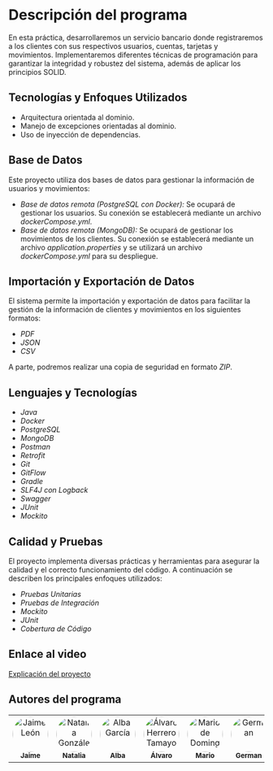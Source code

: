 # Descripción del programa

En esta práctica, desarrollaremos un servicio bancario donde registraremos a los clientes con sus respectivos usuarios, cuentas, tarjetas y movimientos. Implementaremos diferentes técnicas de programación para garantizar la integridad y robustez del sistema, además de aplicar los principios SOLID.

## Tecnologías y Enfoques Utilizados

-   Arquitectura orientada al dominio.
-   Manejo de excepciones orientadas al dominio.
-   Uso de inyección de dependencias.

## Base de Datos

Este proyecto utiliza dos bases de datos para gestionar la información de usuarios y movimientos:

-   _Base de datos remota (PostgreSQL con Docker):_ Se ocupará de gestionar los usuarios. Su conexión se establecerá mediante un archivo _dockerCompose.yml_.
-   _Base de datos remota (MongoDB):_ Se ocupará de gestionar los movimientos de los clientes. Su conexión se establecerá mediante un archivo _application.properties_ y se utilizará un archivo _dockerCompose.yml_ para su despliegue.

## Importación y Exportación de Datos

El sistema permite la importación y exportación de datos para facilitar la gestión de la información de clientes y movimientos en los siguientes formatos:

-   _PDF_
-   _JSON_
-   _CSV_

A parte, podremos realizar una copia de seguridad en formato _ZIP_.

## Lenguajes y Tecnologías

-   _Java_
-   _Docker_
-   _PostgreSQL_
-   _MongoDB_
-   _Postman_
-   _Retrofit_
-   _Git_
-   _GitFlow_
-   _Gradle_
-   _SLF4J con Logback_
-   _Swagger_
-   _JUnit_
-   _Mockito_

## Calidad y Pruebas

El proyecto implementa diversas prácticas y herramientas para asegurar la calidad y el correcto funcionamiento del código. A continuación se describen los principales enfoques utilizados:

-   _Pruebas Unitarias_
-   _Pruebas de Integración_
-   _Mockito_
-   _JUnit_
-   _Cobertura de Código_

## Enlace al video

[Explicación del proyecto](https://www.youtube.com/watch?v=rpSgzoCqFEQ)

## Autores del programa

<table align="center">
  <tr>
    <td align="center">
      <a href="https://github.com/jaimeleon10">
        <img src="https://avatars.githubusercontent.com/u/113149992" width="70" height="70" style="border-radius: 50%;" alt="Jaime León"/>
        <br/>
        <sub><b>Jaime</b></sub>
      </a>
    </td>
    <td align="center">
      <a href="https://github.com/ngalvez0910">
        <img src="https://avatars.githubusercontent.com/u/145333876" width="70" height="70" style="border-radius: 50%;" alt="Natalia González Álvarez"/>
        <br/>
        <sub><b>Natalia</b></sub>
      </a>
    </td>
        <td align="center">
      <a href="https://github.com/Alba448">
        <img src="https://avatars.githubusercontent.com/u/146001599" width="70" height="70" style="border-radius: 50%;" alt="Alba García"/>
        <br/>
        <sub><b>Alba</b></sub>
      </a>
    </td>
    <td align="center">
      <a href="https://github.com/alvarito304">
        <img src="https://avatars.githubusercontent.com/u/114983881?v=4" width="70" height="70" style="border-radius: 50%;" alt="Álvaro Herrero Tamayo"/>
        <br/>
        <sub><b>Álvaro</b></sub>
      </a>
    </td>
        </td>
    <td align="center">
      <a href="https://github.com/wolverine307mda">
        <img src="https://avatars.githubusercontent.com/u/146002100" width="70" height="70" style="border-radius: 50%;" alt="Mario de Domingo Alvarez"/>
        <br/>
        <sub><b>Mario</b></sub>
      </a>
    </td>
    <td align="center">
      <a href="https://github.com/germangfc">
        <img src="https://avatars.githubusercontent.com/u/147338370" width="70" height="70" style="border-radius: 50%;" alt="German"/>
        <br/>
        <sub><b>German</b></sub>
      </a>
  </tr>
</table>
